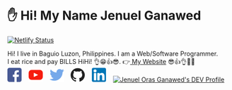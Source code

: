 # ✋ Hi! My Name Jenuel Ganawed
[![Netlify Status](https://api.netlify.com/api/v1/badges/66774d91-73d9-47cf-933f-e4c2c4ca0158/deploy-status)](https://app.netlify.com/sites/jenuelganawed/deploys)

Hi! I live in Baguio Luzon, Philippines. I am a Web/Software Programmer.   
I eat rice and pay BILLS HiHi! 👌😁👍😎.  👉[ My Website](https://jenuelganawed.ml/#/) 😎👍👌👊✊   
[![alt text][1.1]][1]&nbsp;&nbsp;&nbsp;
[![alt text][2.1]][2]&nbsp;&nbsp;&nbsp;
[![alt text][3.1]][3]&nbsp;&nbsp;&nbsp;
[![alt text][5.1]][5]&nbsp;&nbsp;&nbsp;
[![alt text][6.1]][6]&nbsp;&nbsp;&nbsp;
<a href="https://dev.to/brojenuel">
  <img src="https://d2fltix0v2e0sb.cloudfront.net/dev-badge.svg" alt="Jenuel Oras Ganawed's DEV Profile" height="34" width="34">
</a>
        

[1.1]: ./icons/png/001-facebook.png (Facebook)
[2.1]: ./icons/png/002-youtube.png (Youtube)
[3.1]: ./icons/png/003-twitter.png (Twitter)
[5.1]: ./icons/png/005-github.png (Github)
[6.1]: ./icons/png/006-linkedin.png (LinkedIn)

[1]: https://www.facebook.com/ganawed/
[2]: https://www.youtube.com/channel/UCNANDtTF63UTRcYioVsSCdA
[3]: https://twitter.com/broJenuel
[5]: https://github.com/MisterJ936
[6]: https://www.linkedin.com/in/jenuelganawed/

